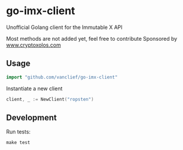 # go-imx-client

Unofficial Golang client for the Immutable X API

Most methods are not added yet, feel free to contribute
Sponsored by www.cryptoxolos.com

## Usage ##

```go
import "github.com/vanclief/go-imx-client"
```

Instantiate a new client

```go
client, _ := NewClient("ropsten")
```

## Development ##

Run tests:

```
make test
``` 